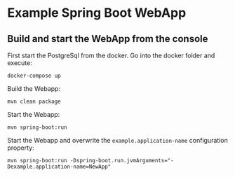 # Example Spring Boot WebApp

## Build and start the WebApp from the console
First start the PostgreSql from the docker. Go into the docker folder and execute:

    docker-compose up

Build the Webapp:

    mvn clean package

Start the Webapp:

    mvn spring-boot:run

Start the Webapp and overwrite the `example.application-name` configuration property:

    mvn spring-boot:run -Dspring-boot.run.jvmArguments="-Dexample.application-name=NewApp"
